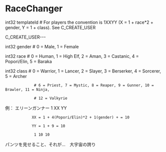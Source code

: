 # RaceChanger


int32     templateId  # For players the convention is 1XXYY (X = 1 + race*2 + gender, Y = 1 + class). See C_CREATE_USER

C_CREATE_USER---

int32     gender # 0 = Male, 1 = Female

int32     race   # 0 = Human, 1 = High Elf, 2 = Aman, 3 = Castanic, 4 = Popori/Elin, 5 = Baraka

int32     class  # 0 = Warrior, 1 = Lancer, 2 = Slayer, 3 = Berserker, 4 = Sorcerer, 5 = Archer

                 # 6 = Priest, 7 = Mystic, 8 = Reaper, 9 = Gunner, 10 = Brawler, 11 = Ninja,
		 
                 # 12 = Valkyrie
				 
例： エリーンガンナー 1 XX YY

				XX = 1 + 4(Popori/Elin)*2 + 1(gender) + = 10
				
				YY = 1 + 9 = 10
				
				 1 10 10
				 


パンツを見せること、それが…　大宇宙の誇り 
